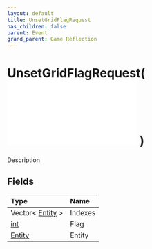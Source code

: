 ```yaml
---
layout: default
title: UnsetGridFlagRequest
has_children: false
parent: Event
grand_parent: Game Reflection
---
```

# UnsetGridFlagRequest( ![ EntityEventBase ](/game-reflection/events/entity_event_base.md) )
Description 

## Fields
| Type | Name |
|:-------------|:--------------|
| Vector< [Entity](/game-reflection/classes/entity.md) > | Indexes |
| [int](/game-reflection/enums/int.md) | Flag |
| [Entity](/game-reflection/classes/entity.md) | Entity |
